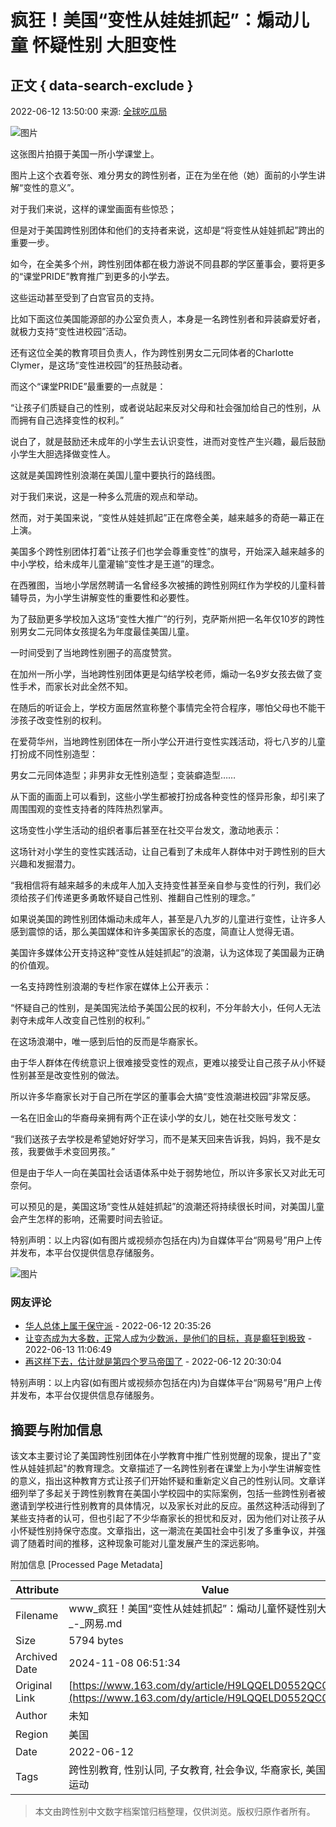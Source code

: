 # 疯狂！美国“变性从娃娃抓起”：煽动儿童 怀疑性别 大胆变性

## 正文 { data-search-exclude }


2022-06-12 13:50:00  来源: [全球吃瓜局](https://www.163.com/dy/media/T1637033311368.html) 

![图片](https://static.ws.126.net/163/f2e/dy_media/dy_media/static/images/ipLocation.f6d00eb.svg)

这张图片拍摄于美国一所小学课堂上。

图片上这个衣着夸张、难分男女的跨性别者，正在为坐在他（她）面前的小学生讲解“变性的意义”。

对于我们来说，这样的课堂画面有些惊恐；

但是对于美国跨性别团体和他们的支持者来说，这却是“将变性从娃娃抓起”跨出的重要一步。

如今，在全美多个州，跨性别团体都在极力游说不同县郡的学区董事会，要将更多的“课堂PRIDE”教育推广到更多的小学去。

这些运动甚至受到了白宫官员的支持。

比如下面这位美国能源部的办公室负责人，本身是一名跨性别者和异装癖爱好者，就极力支持“变性进校园”活动。

还有这位全美的教育项目负责人，作为跨性别男女二元同体者的Charlotte Clymer，是这场“变性进校园”的狂热鼓动者。

而这个“课堂PRIDE”最重要的一点就是：

“让孩子们质疑自己的性别，或者说站起来反对父母和社会强加给自己的性别，从而拥有自己选择变性的权利。”

说白了，就是鼓励还未成年的小学生去认识变性，进而对变性产生兴趣，最后鼓励小学生大胆选择做变性人。

这就是美国跨性别浪潮在美国儿童中要执行的路线图。

对于我们来说，这是一种多么荒唐的观点和举动。

然而，对于美国来说，“变性从娃娃抓起”正在席卷全美，越来越多的奇葩一幕正在上演。

美国多个跨性别团体打着“让孩子们也学会尊重变性”的旗号，开始深入越来越多的中小学校，给未成年儿童灌输“变性才是王道”的理念。

在西雅图，当地小学居然聘请一名曾经多次被捕的跨性别网红作为学校的儿童科普辅导员，为小学生讲解变性的重要性和必要性。

为了鼓励更多学校加入这场“变性大推广”的行列，克萨斯州把一名年仅10岁的跨性别男女二元同体女孩提名为年度最佳美国儿童。

一时间受到了当地跨性别圈子的高度赞赏。

在加州一所小学，当地跨性别团体更是勾结学校老师，煽动一名9岁女孩去做了变性手术，而家长对此全然不知。

在随后的听证会上，学校方面居然宣称整个事情完全符合程序，哪怕父母也不能干涉孩子改变性别的权利。

在爱荷华州，当地跨性别团体在一所小学公开进行变性实践活动，将七八岁的儿童打扮成不同性别造型：

男女二元同体造型；非男非女无性别造型；变装癖造型……

从下面的画面上可以看到，这些小学生都被打扮成各种变性的怪异形象，却引来了周围围观的变性支持者的阵阵热烈掌声。

这场变性小学生活动的组织者事后甚至在社交平台发文，激动地表示：

这场针对小学生的变性实践活动，让自己看到了未成年人群体中对于跨性别的巨大兴趣和发掘潜力。

“我相信将有越来越多的未成年人加入支持变性甚至亲自参与变性的行列，我们必须给孩子们传递更多勇敢怀疑自己性别、推翻自己性别的理念。”

如果说美国的跨性别团体煽动未成年人，甚至是八九岁的儿童进行变性，让许多人感到震惊的话，那么美国媒体和许多美国家长的态度，简直让人觉得无语。

美国许多媒体公开支持这种“变性从娃娃抓起”的浪潮，认为这体现了美国最为正确的价值观。

一名支持跨性别浪潮的专栏作家在媒体上公开表示：

“怀疑自己的性别，是美国宪法给予美国公民的权利，不分年龄大小，任何人无法剥夺未成年人改变自己性别的权利。”

在这场浪潮中，唯一感到后怕的反而是华裔家长。

由于华人群体在传统意识上很难接受变性的观点，更难以接受让自己孩子从小怀疑性别甚至是改变性别的做法。

所以许多华裔家长对于自己所在学区的董事会大搞“变性浪潮进校园”非常反感。

一名在旧金山的华裔母亲拥有两个正在读小学的女儿，她在社交账号发文：

“我们送孩子去学校是希望她好好学习，而不是某天回来告诉我，妈妈，我不是女孩，我要做手术变回男孩。”

但是由于华人一向在美国社会话语体系中处于弱势地位，所以许多家长又对此无可奈何。

可以预见的是，美国这场“变性从娃娃抓起”的浪潮还将持续很长时间，对美国儿童会产生怎样的影响，还需要时间去验证。

特别声明：以上内容(如有图片或视频亦包括在内)为自媒体平台“网易号”用户上传并发布，本平台仅提供信息存储服务。

![图片](http://cms-bucket.nosdn.127.net/a1b8abcfb4c743dfbb8ba1e186647f3e20161223111741.jpg)

### 网友评论

* [华人总体上属于保守派](https://comment.tie.163.com/H9LQQELD0552QC0P.html) - 2022-06-12 20:35:26
* [让变态成为大多数，正常人成为少数派，是他们的目标，真是癫狂到极致](https://comment.tie.163.com/H9LQQELD0552QC0P.html) - 2022-06-13 11:06:49
* [再这样下去，估计就是第四个罗马帝国了](https://comment.tie.163.com/H9LQQELD0552QC0P.html) - 2022-06-12 20:30:04 

特别声明：以上内容(如有图片或视频亦包括在内)为自媒体平台“网易号”用户上传并发布，本平台仅提供信息存储服务。

## 摘要与附加信息

<!-- tcd_abstract -->
该文本主要讨论了美国跨性别团体在小学教育中推广性别觉醒的现象，提出了"变性从娃娃抓起"的教育理念。文章描述了一名跨性别者在课堂上为小学生讲解变性的意义，指出这种教育方式让孩子们开始怀疑和重新定义自己的性别认同。文章详细列举了多起关于跨性别教育在美国小学校园中的实际案例，包括一些跨性别者被邀请到学校进行性别教育的具体情况，以及家长对此的反应。虽然这种活动得到了某些支持者的认可，但也引起了不少华裔家长的担忧和反对，因为他们对让孩子从小怀疑性别持保守态度。文章指出，这一潮流在美国社会中引发了多重争议，并强调了随着时间的推移，这种现象可能对儿童发展产生的深远影响。
<!-- tcd_abstract_end -->

附加信息 [Processed Page Metadata]

| Attribute       | Value                                  |
|-----------------|----------------------------------------|
| Filename        | www_疯狂！美国“变性从娃娃抓起”：煽动儿童怀疑性别大胆变性_-_网易.md                             |
| Size            | 5794 bytes                           |
| Archived Date   | 2024-11-08 06:51:34                             |
| Original Link   | [https://www.163.com/dy/article/H9LQQELD0552QC0P.html](https://www.163.com/dy/article/H9LQQELD0552QC0P.html)                       |
| Author          | 未知                               |
| Region          | 美国                               |
| Date            | 2022-06-12                                 |
| Tags            | 跨性别教育, 性别认同, 子女教育, 社会争议, 华裔家长, 美国跨性别运动                                 |
>
> 本文由跨性别中文数字档案馆归档整理，仅供浏览。版权归原作者所有。
>